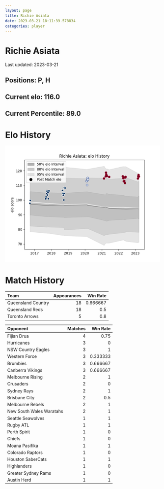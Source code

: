 ```yaml
---  
layout: page  
title: Richie Asiata  
date: 2023-03-21 18:11:39.578834  
categories: player  
---
```

# Richie Asiata


Last updated: 2023-03-21
## Positions: P, H

## Current elo: 116.0

## Current Percentile: 89.0

# Elo History


![elo history](history_RichieAsiata.png)
# Match History


| Team               |   Appearances |   Win Rate |
|:-------------------|--------------:|-----------:|
| Queensland Country |            18 |   0.666667 |
| Queensland Reds    |            18 |   0.5      |
| Toronto Arrows     |             5 |   0.8      |

| Opponent                 |   Matches |   Win Rate |
|:-------------------------|----------:|-----------:|
| Fijian Drua              |         4 |   0.75     |
| Hurricanes               |         3 |   0        |
| NSW Country Eagles       |         3 |   1        |
| Western Force            |         3 |   0.333333 |
| Brumbies                 |         3 |   0.666667 |
| Canberra Vikings         |         3 |   0.666667 |
| Melbourne Rising         |         2 |   1        |
| Crusaders                |         2 |   0        |
| Sydney Rays              |         2 |   1        |
| Brisbane City            |         2 |   0.5      |
| Melbourne Rebels         |         2 |   1        |
| New South Wales Waratahs |         2 |   1        |
| Seattle Seawolves        |         1 |   1        |
| Rugby ATL                |         1 |   1        |
| Perth Spirit             |         1 |   0        |
| Chiefs                   |         1 |   0        |
| Moana Pasifika           |         1 |   1        |
| Colorado Raptors         |         1 |   0        |
| Houston SaberCats        |         1 |   1        |
| Highlanders              |         1 |   0        |
| Greater Sydney Rams      |         1 |   0        |
| Austin Herd              |         1 |   1        |
